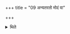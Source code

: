 +++
title = "09 अन्यतरतो मोदं वा"

+++

<details><summary>थिते</summary>

अन्यतरतो मोदं वा मदा मोद इव ओथा मोद इवेति ९
</details>
